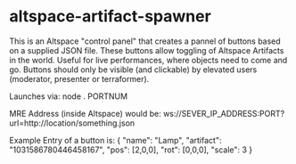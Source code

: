 # altspace-artifact-spawner

This is an Altspace "control panel" that creates a pannel of buttons based on a supplied JSON file. These buttons allow toggling of Altspace Artifacts in the world. Useful for live performances, where objects need to come and go. Buttons should only be visible (and clickable) by elevated users (moderator, presenter or terraformer).

Launches via:
node . PORTNUM

MRE Address (inside Altspace) would be:
ws://SEVER_IP_ADDRESS:PORT?url=http://location/something.json

Example Entry of a button is:
{
	"name": "Lamp",
	"artifact": "1031586780446458167",
	"pos": [2,0,0],
	"rot": [0,0,0],
	"scale": 3
}
